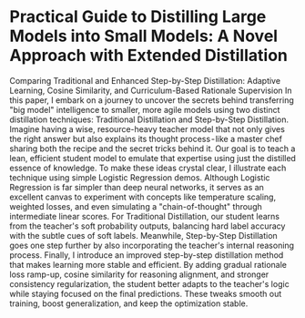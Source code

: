 # Practical Guide to Distilling Large Models into Small Models: A Novel Approach with Extended Distillation
Comparing Traditional and Enhanced Step-by-Step Distillation: Adaptive Learning, Cosine Similarity, and Curriculum-Based Rationale Supervision
In this paper, I embark on a journey to uncover the secrets behind transferring "big model" intelligence to smaller, more agile models using two distinct distillation techniques: Traditional Distillation and Step-by-Step Distillation. Imagine having a wise, resource-heavy teacher model that not only gives the right answer but also explains its thought process - like a master chef sharing both the recipe and the secret tricks behind it. Our goal is to teach a lean, efficient student model to emulate that expertise using just the distilled essence of knowledge.
To make these ideas crystal clear, I illustrate each technique using simple Logistic Regression demos. Although Logistic Regression is far simpler than deep neural networks, it serves as an excellent canvas to experiment with concepts like temperature scaling, weighted losses, and even simulating a "chain-of-thought" through intermediate linear scores. For Traditional Distillation, our student learns from the teacher's soft probability outputs, balancing hard label accuracy with the subtle cues of soft labels. Meanwhile, Step-by-Step Distillation goes one step further by also incorporating the teacher's internal reasoning process.
Finally, I introduce an improved step-by-step distillation method that makes learning more stable and efficient. By adding gradual rationale loss ramp-up, cosine similarity for reasoning alignment, and stronger consistency regularization, the student better adapts to the teacher's logic while staying focused on the final predictions. These tweaks smooth out training, boost generalization, and keep the optimization stable.
